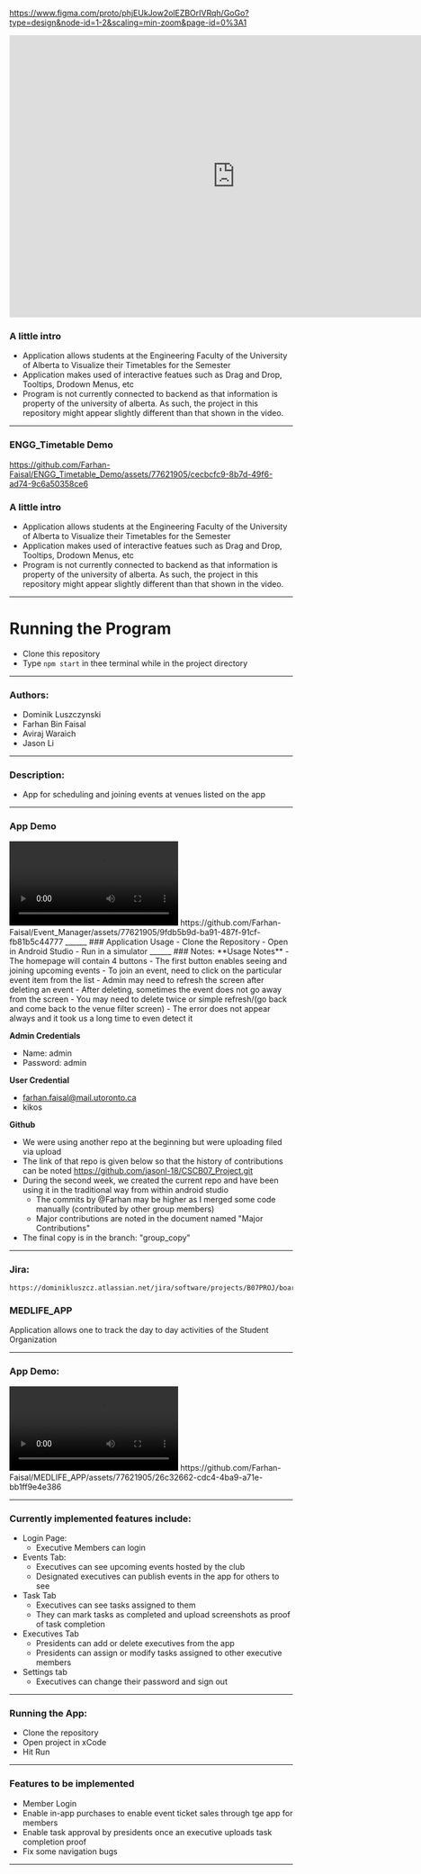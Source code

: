 
https://www.figma.com/proto/phjEUkJow2olEZBOrIVRqh/GoGo?type=design&node-id=1-2&scaling=min-zoom&page-id=0%3A1
<iframe style="border: 1px solid rgba(0, 0, 0, 0.1);" width="800" height="500" src="https://www.figma.com/embed?embed_host=share&url=https%3A%2F%2Fwww.figma.com%2Ffile%2FphjEUkJow2olEZBOrIVRqh%2FGoGo%3Ftype%3Ddesign%26node-id%3D0%253A1%26t%3DaMwnDIiOXviLUBaK-1" allowfullscreen></iframe>

### A little intro
- Application allows students at the Engineering Faculty of the University of Alberta to Visualize their Timetables for the Semester
- Application makes used of interactive featues such as Drag and Drop, Tooltips, Drodown Menus, etc
- Program is not currently connected to backend as that information is property of the university of alberta. As such, the project in this repository might appear slightly different than that shown in the video.
_____
### ENGG_Timetable Demo
https://github.com/Farhan-Faisal/ENGG_Timetable_Demo/assets/77621905/cecbcfc9-8b7d-49f6-ad74-9c6a50358ce6

### A little intro
- Application allows students at the Engineering Faculty of the University of Alberta to Visualize their Timetables for the Semester
- Application makes used of interactive featues such as Drag and Drop, Tooltips, Drodown Menus, etc
- Program is not currently connected to backend as that information is property of the university of alberta. As such, the project in this repository might appear slightly different than that shown in the video.
_____
# Running the Program
- Clone this repository
- Type `npm start` in thee terminal while in the project directory
_____



### Authors:
  - Dominik Luszczynski
  - Farhan Bin Faisal
  - Aviraj Waraich
  - Jason Li
______
### Description:
  - App for scheduling and joining events at venues listed on the app
______
### App Demo
<video src="https://github.com/Farhan-Faisal/Event_Manager/assets/77621905/9fdb5b9d-ba91-487f-91cf-fb81b5c44777" controls="controls" style="max-width: 730px;">
</video>
https://github.com/Farhan-Faisal/Event_Manager/assets/77621905/9fdb5b9d-ba91-487f-91cf-fb81b5c44777
______
### Application Usage
- Clone the Repository
- Open in Android Studio
- Run in a simulator
______
### Notes:
  **Usage Notes**
  - The homepage will contain 4 buttons
  - The first button enables seeing and joining upcoming events
      - To join an event, need to click on the particular event item from the list
  - Admin may need to refresh the screen after deleting an event
      - After deleting, sometimes the event does not go away from the screen
      - You may need to delete twice or simple refresh/(go back and come back to the venue filter screen)
      - The error does not appear always and it took us a long time to even detect it

  **Admin Credentials**
  - Name: admin
  - Password: admin

  **User Credential**
  - farhan.faisal@mail.utoronto.ca
  - kikos

  **Github**
  - We were using another repo at the beginning but were uploading filed via upload
  - The link of that repo is given below so that the history of contributions can be noted
                https://github.com/jasonl-18/CSCB07_Project.git
  - During the second week, we created the current repo and have been using it in the traditional way from within android studio
      - The commits by @Farhan may be higher as I merged some code manually (contributed by other group members)
      - Major contributions are noted in the document named "Major Contributions"
  - The final copy is in the branch: "group_copy"
______    
### Jira:
    https://dominikluszcz.atlassian.net/jira/software/projects/B07PROJ/boards/1


### MEDLIFE_APP
Application allows one to track the day to day activities of the Student Organization
___________
### App Demo:
<video src="https://github.com/Farhan-Faisal/MEDLIFE_APP/assets/77621905/26c32662-cdc4-4ba9-a71e-bb1ff9e4e386" controls="controls" style="max-width: 730px;">
</video>
https://github.com/Farhan-Faisal/MEDLIFE_APP/assets/77621905/26c32662-cdc4-4ba9-a71e-bb1ff9e4e386

_____
### Currently implemented features include:
-  Login Page: 
   -  Executive Members can login
-  Events Tab: 
   -  Executives can see upcoming events hosted by the club
   -  Designated executives can publish events in the app for others to see
-  Task Tab
   -  Executives can see tasks assigned to them
   -  They can mark tasks as completed and upload screenshots as proof of task completion
-  Executives Tab
   -  Presidents can add or delete executives from the app
   -  Presidents can assign or modify tasks assigned to other executive members
-  Settings tab
   -  Executives can change their password and sign out 
___________
### Running the App:
- Clone the repository
- Open project in xCode
- Hit Run
___________
### Features to be implemented
  - Member Login
  - Enable in-app purchases to enable event ticket sales through tge app for members
  - Enable task approval by presidents once an executive uploads task completion proof
  - Fix some navigation bugs
____________
